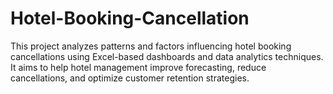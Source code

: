 # Hotel-Booking-Cancellation
This project analyzes patterns and factors influencing hotel booking cancellations using Excel-based dashboards and data analytics techniques. It aims to help hotel management improve forecasting, reduce cancellations, and optimize customer retention strategies.
